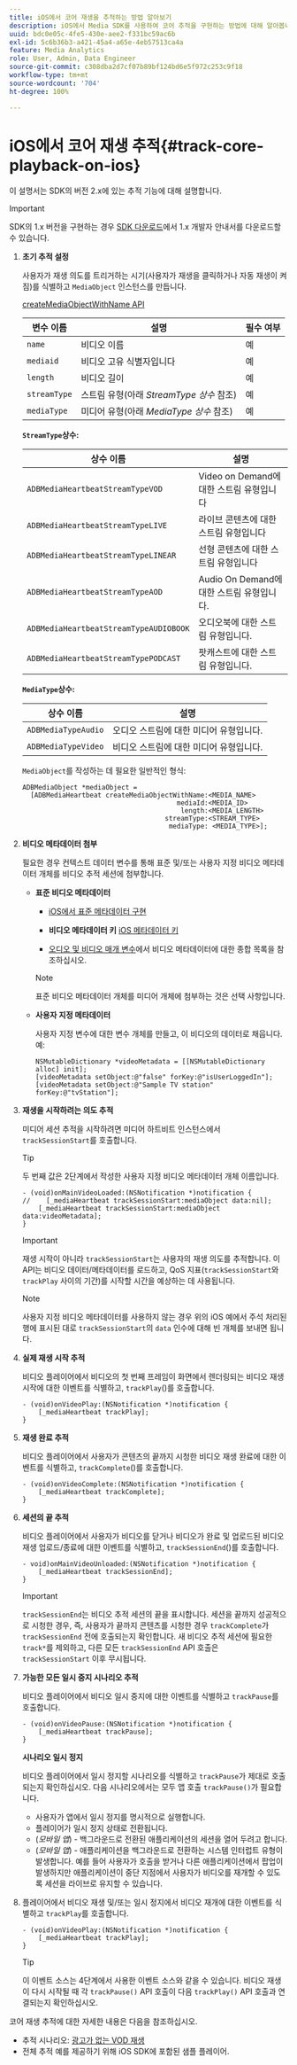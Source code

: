 ```yaml
---
title: iOS에서 코어 재생을 추적하는 방법 알아보기
description: iOS에서 Media SDK를 사용하여 코어 추적을 구현하는 방법에 대해 알아봅니다.
uuid: bdc0e05c-4fe5-430e-aee2-f331bc59ac6b
exl-id: 5c6b36b3-a421-45a4-a65e-4eb57513ca4a
feature: Media Analytics
role: User, Admin, Data Engineer
source-git-commit: c308dba2d7cf07b89bf124bd6e5f972c253c9f18
workflow-type: tm+mt
source-wordcount: '704'
ht-degree: 100%

---
```


# iOS에서 코어 재생 추적{#track-core-playback-on-ios}

이 설명서는 SDK의 버전 2.x에 있는 추적 기능에 대해 설명합니다.

>[!IMPORTANT]
>
>SDK의 1.x 버전을 구현하는 경우 [SDK 다운로드](/help/getting-started/download-sdks.md)에서 1.x 개발자 안내서를 다운로드할 수 있습니다.

1. **초기 추적 설정**

   사용자가 재생 의도를 트리거하는 시기(사용자가 재생을 클릭하거나 자동 재생이 켜짐)를 식별하고 `MediaObject` 인스턴스를 만듭니다.

   [createMediaObjectWithName API](https://adobe-marketing-cloud.github.io/media-sdks/reference/ios/Classes/ADBMediaHeartbeat.html#//api/name/createMediaObjectWithName:mediaId:length:streamType:mediaType:)

   | 변수 이름 | 설명 | 필수 여부 |
   |---|---|---|
   | `name` | 비디오 이름 | 예 |
   | `mediaid` | 비디오 고유 식별자입니다 | 예 |
   | `length` | 비디오 길이 | 예 |
   | `streamType` | 스트림 유형(아래 _StreamType 상수_ 참조) | 예 |
   | `mediaType` | 미디어 유형(아래 _MediaType 상수_ 참조) | 예 |

   **`StreamType`상수:**

   | 상수 이름 | 설명 |
   |---|---|
   | `ADBMediaHeartbeatStreamTypeVOD` | Video on Demand에 대한 스트림 유형입니다 |
   | `ADBMediaHeartbeatStreamTypeLIVE` | 라이브 콘텐츠에 대한 스트림 유형입니다 |
   | `ADBMediaHeartbeatStreamTypeLINEAR` | 선형 콘텐츠에 대한 스트림 유형입니다 |
   | `ADBMediaHeartbeatStreamTypeAOD` | Audio On Demand에 대한 스트림 유형입니다. |
   | `ADBMediaHeartbeatStreamTypeAUDIOBOOK` | 오디오북에 대한 스트림 유형입니다. |
   | `ADBMediaHeartbeatStreamTypePODCAST` | 팟캐스트에 대한 스트림 유형입니다. |

   **`MediaType`상수:**

   | 상수 이름 | 설명 |
   |---|---|
   | `ADBMediaTypeAudio` | 오디오 스트림에 대한 미디어 유형입니다. |
   | `ADBMediaTypeVideo` | 비디오 스트림에 대한 미디어 유형입니다. |

   `MediaObject`를 작성하는 데 필요한 일반적인 형식:

   ```
   ADBMediaObject *mediaObject =  
     [ADBMediaHeartbeat createMediaObjectWithName:<MEDIA_NAME>
                                          mediaId:<MEDIA_ID>
                                           length:<MEDIA_LENGTH>                       
                                       streamType:<STREAM_TYPE>
                                        mediaType: <MEDIA_TYPE>];
   ```

1. **비디오 메타데이터 첨부**

   필요한 경우 컨텍스트 데이터 변수를 통해 표준 및/또는 사용자 지정 비디오 메타데이터 개체를 비디오 추적 세션에 첨부합니다.

   * **표준 비디오 메타데이터**

      * [iOS에서 표준 메타데이터 구현](/help/use-cases/track-av-playback/impl-std-metadata/impl-std-metadata-ios.md)
      * **비디오 메타데이터 키**
        [iOS 메타데이터 키](/help/use-cases/track-av-playback/impl-std-metadata/ios-metadata-keys.md)

      * [오디오 및 비디오 매개 변수](/help/implementation/variables/audio-video-parameters.md)에서 비디오 메타데이터에 대한 종합 목록을 참조하십시오.

     >[!NOTE]
     >
     >표준 비디오 메타데이터 개체를 미디어 개체에 첨부하는 것은 선택 사항입니다.

   * **사용자 지정 메타데이터**

     사용자 지정 변수에 대한 변수 개체를 만들고, 이 비디오의 데이터로 채웁니다. 예:

     ```
     NSMutableDictionary *videoMetadata = [[NSMutableDictionary alloc] init];
     [videoMetadata setObject:@"false" forKey:@"isUserLoggedIn"];
     [videoMetadata setObject:@"Sample TV station" forKey:@"tvStation"];
     ```

1. **재생을 시작하려는 의도 추적**

   미디어 세션 추적을 시작하려면 미디어 하트비트 인스턴스에서 `trackSessionStart`를 호출합니다.

   >[!TIP]
   >
   >두 번째 값은 2단계에서 작성한 사용자 지정 비디오 메타데이터 개체 이름입니다.

   ```
   - (void)onMainVideoLoaded:(NSNotification *)notification {
   //    [_mediaHeartbeat trackSessionStart:mediaObject data:nil];
       [_mediaHeartbeat trackSessionStart:mediaObject data:videoMetadata];
   }
   ```

   >[!IMPORTANT]
   >
   >재생 시작이 아니라 `trackSessionStart`는 사용자의 재생 의도를 추적합니다. 이 API는 비디오 데이터/메타데이터를 로드하고, QoS 지표(`trackSessionStart`와 `trackPlay` 사이의 기간)를 시작할 시간을 예상하는 데 사용됩니다.

   >[!NOTE]
   >
   >사용자 지정 비디오 메타데이터를 사용하지 않는 경우 위의 iOS 예에서 주석 처리된 행에 표시된 대로 `trackSessionStart`의 `data` 인수에 대해 빈 개체를 보내면 됩니다.

1. **실제 재생 시작 추적**

   비디오 플레이어에서 비디오의 첫 번째 프레임이 화면에서 렌더링되는 비디오 재생 시작에 대한 이벤트를 식별하고, `trackPlay`()를 호출합니다.

   ```
   - (void)onVideoPlay:(NSNotification *)notification {
       [_mediaHeartbeat trackPlay];
   }
   ```

1. **재생 완료 추적**

   비디오 플레이어에서 사용자가 콘텐츠의 끝까지 시청한 비디오 재생 완료에 대한 이벤트를 식별하고, `trackComplete`()를 호출합니다.

   ```
   - (void)onVideoComplete:(NSNotification *)notification {
       [_mediaHeartbeat trackComplete];
   }
   ```

1. **세션의 끝 추적**

   비디오 플레이어에서 사용자가 비디오를 닫거나 비디오가 완료 및 업로드된 비디오 재생 업로드/종료에 대한 이벤트를 식별하고, `trackSessionEnd`()를 호출합니다.

   ```
   - void)onMainVideoUnloaded:(NSNotification *)notification {
       [_mediaHeartbeat trackSessionEnd];
   }
   ```

   >[!IMPORTANT]
   >
   >`trackSessionEnd`는 비디오 추적 세션의 끝을 표시합니다. 세션을 끝까지 성공적으로 시청한 경우, 즉, 사용자가 끝까지 콘텐츠를 시청한 경우 `trackComplete`가 `trackSessionEnd` 전에 호출되는지 확인합니다. 새 비디오 추적 세션에 필요한 `track*`를 제외하고, 다른 모든 `trackSessionEnd` API 호출은 `trackSessionStart` 이후 무시됩니다.

1. **가능한 모든 일시 중지 시나리오 추적**

   비디오 플레이어에서 비디오 일시 중지에 대한 이벤트를 식별하고 `trackPause`를 호출합니다.

   ```
   - (void)onVideoPause:(NSNotification *)notification {
       [_mediaHeartbeat trackPause];
   }
   ```

   **시나리오 일시 정지**

   비디오 플레이어에서 일시 정지할 시나리오를 식별하고 `trackPause`가 제대로 호출되는지 확인하십시오. 다음 시나리오에서는 모두 앱 호출 `trackPause()`가 필요합니다.

   * 사용자가 앱에서 일시 정지를 명시적으로 실행합니다.
   * 플레이어가 일시 정지 상태로 전환됩니다.
   * (*모바일 앱*) - 백그라운드로 전환된 애플리케이션의 세션을 열어 두려고 합니다.
   * (*모바일 앱*) - 애플리케이션을 백그라운드로 전환하는 시스템 인터럽트 유형이 발생합니다. 예를 들어 사용자가 호출을 받거나 다른 애플리케이션에서 팝업이 발생하지만 애플리케이션이 중단 지점에서 사용자가 비디오를 재개할 수 있도록 세션을 라이브로 유지할 수 있습니다.

1. 플레이어에서 비디오 재생 및/또는 일시 정지에서 비디오 재개에 대한 이벤트를 식별하고 `trackPlay`를 호출합니다.

   ```
   - (void)onVideoPlay:(NSNotification *)notification {
       [_mediaHeartbeat trackPlay];
   }
   ```

   >[!TIP]
   >
   >이 이벤트 소스는 4단계에서 사용한 이벤트 소스와 같을 수 있습니다. 비디오 재생이 다시 시작될 때 각 `trackPause()` API 호출이 다음 `trackPlay()` API 호출과 연결되는지 확인하십시오.

코어 재생 추적에 대한 자세한 내용은 다음을 참조하십시오.

* 추적 시나리오: [광고가 없는 VOD 재생](/help/use-cases/tracking-scenarios/vod-no-intrs-details.md)
* 전체 추적 예를 제공하기 위해 iOS SDK에 포함된 샘플 플레이어.
